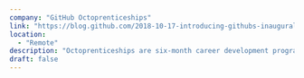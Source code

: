 ```yaml
---
company: "GitHub Octoprenticeships"
link: "https://blog.github.com/2018-10-17-introducing-githubs-inaugural-apprenticeship-program-the-octoprenticeship/"
location:
  - "Remote"
description: "Octoprenticeships are six-month career development programs for people with non-traditional technical backgrounds from underrepresented groups in tech."
draft: false
---
```

